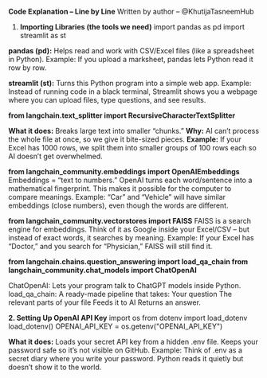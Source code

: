 **Code Explanation – Line by Line**
Written by author – @KhutijaTasneemHub

1. **Importing Libraries (the tools we need)**
import pandas as pd
import streamlit as st

**pandas (pd):**
Helps read and work with CSV/Excel files (like a spreadsheet in Python).
Example: If you upload a marksheet, pandas lets Python read it row by row.

**streamlit (st):**
Turns this Python program into a simple web app.
Example: Instead of running code in a black terminal, Streamlit shows you a webpage where you can upload files, type questions, and see results.

**from langchain.text_splitter import RecursiveCharacterTextSplitter**

**What it does:** Breaks large text into smaller “chunks.”
**Why:** AI can’t process the whole file at once, so we give it bite-sized pieces.
**Example:** If your Excel has 1000 rows, we split them into smaller groups of 100 rows each so AI doesn’t get overwhelmed.

**from langchain_community.embeddings import OpenAIEmbeddings**
Embeddings = “text to numbers.”
OpenAI turns each word/sentence into a mathematical fingerprint.
This makes it possible for the computer to compare meanings.
Example: “Car” and “Vehicle” will have similar embeddings (close numbers), even though the words are different.

**from langchain_community.vectorstores import FAISS**
FAISS is a search engine for embeddings.
Think of it as Google inside your Excel/CSV – but instead of exact words, it searches by meaning.
Example: If your Excel has “Doctor,” and you search for “Physician,” FAISS will still find it.

**from langchain.chains.question_answering import load_qa_chain
from langchain_community.chat_models import ChatOpenAI**

ChatOpenAI: Lets your program talk to ChatGPT models inside Python.
load_qa_chain: A ready-made pipeline that takes:
Your question
The relevant parts of your file
Feeds it to AI
Returns an answer.

**2. Setting Up OpenAI API Key**
import os
from dotenv import load_dotenv
load_dotenv()
OPENAI_API_KEY = os.getenv("OPENAI_API_KEY")

**What it does:**
Loads your secret API key from a hidden .env file.
Keeps your password safe so it’s not visible on GitHub.
Example: Think of .env as a secret diary where you write your password. Python reads it quietly but doesn’t show it to the world.
